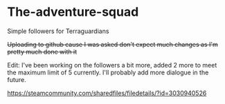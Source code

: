 # The-adventure-squad
Simple followers for Terraguardians

~~Uploading to github cause I was asked don't expect much changes as I'm pretty much done with it~~ 

Edit: I've been working on the followers a bit more, added 2 more to meet the maximum limit of 5 currently. I'll probably add more dialogue in the future.

https://steamcommunity.com/sharedfiles/filedetails/?id=3030940526
